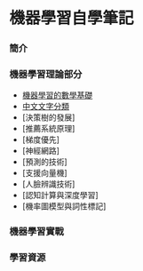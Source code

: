 # 機器學習自學筆記

### 簡介

### 機器學習理論部分
 - [機器學習的數學基礎](https://mirdex.github.io/Machine_Learning/機器學習的數學基礎.slides.html)
 - [中文文字分類](https://mirdex.github.io/Machine_Learning/中文文字分類.slides.html)
 - [決策樹的發展]
 - [推薦系統原理]
 - [梯度優先]
 - [神經網路]
 - [預測的技術]
 - [支援向量機]
 - [人臉辨識技術]
 - [認知計算與深度學習]
 - [機率圖模型與詞性標記]

### 機器學習實戰
### 學習資源

